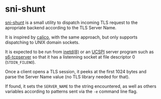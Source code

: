 sni-shunt
=========

[sni-shunt](//code.z0.is/sni-shunt/) is a small utility to dispatch incoming
TLS request to the apropriate backend according to the TLS Server Name.

It is inspired by [calico](https://git.causal.agency/pounce/about/calico.1),
with the same approach, but only supports dispatching to UNIX domain sockets.

It is expected to be run from [inetd(8)](https://en.wikipedia.org/wiki/Inetd)
or an [UCSPI](https://cr.yp.to/proto/ucspi.txt) server program such as
[s6-tcpserver](https://skarnet.org/software/s6-networking/s6-tcpserver.html)
so that it has a listenning socket at file descriptor 0 (`STDIN_FILENO`).

Once a client opens a TLS session, it peeks at the first 1024 bytes and parse
the Server Name value (no TLS library needed for that).

If found, it sets the `SERVER_NAME` to the string encountered, as well as 
others variables according to patterns sent via the `-e` command line flag.
